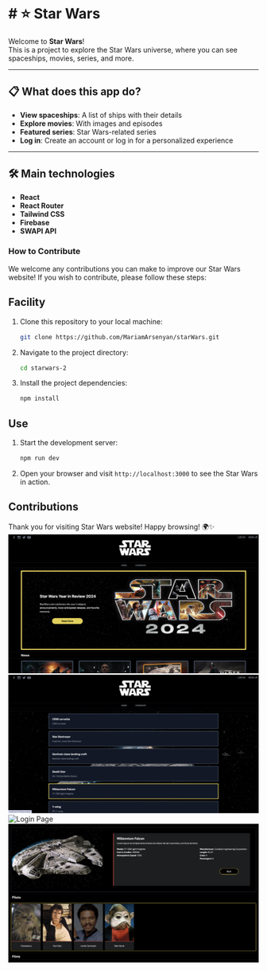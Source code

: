 # # ⭐ Star Wars

Welcome to **Star Wars**!  
This is a project to explore the Star Wars universe, where you can see spaceships, movies, series, and more.

---

## 📋 What does this app do?  

- **View spaceships**: A list of ships with their details
- **Explore movies**: With images and episodes  
- **Featured series**: Star Wars-related series  
- **Log in**: Create an account or log in for a personalized experience 

---

## 🛠 Main technologies  

- **React**  
- **React Router**  
- **Tailwind CSS**  
- **Firebase**  
- **SWAPI API**  


### How to Contribute

We welcome any contributions you can make to improve our Star Wars website! If you wish to contribute, please follow these steps:

## Facility

1. Clone this repository to your local machine:

    ```bash
    git clone https://github.com/MariamArsenyan/starWars.git
    ```

2. Navigate to the project directory:

    ```bash
    cd starwars-2
    ```

3. Install the project dependencies:

    ```bash
    npm install
    ```

## Use

1. Start the development server:

    ```bash
    npm run dev
    ```

2. Open your browser and visit `http://localhost:3000` to see the Star Wars in action.

## Contributions
Thank you for visiting Star Wars website! 
Happy browsing! 🌍✨
![Home Page](/src/assets/screen/homePage.png)
![Starships](/src/assets/screen/starship.png)
![Login Page](/src/assets/screen/login.png)
![Naves Page](/src/assets/screen/naves.png)